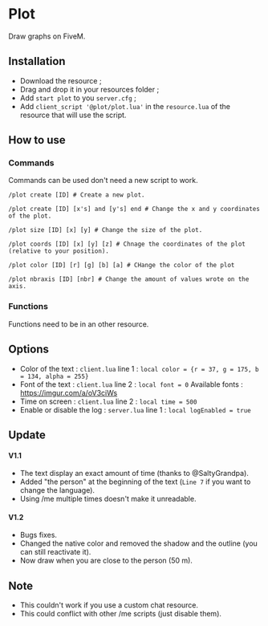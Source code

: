 # Plot
Draw graphs on FiveM.

## Installation
* Download the resource ;
* Drag and drop it in your resources folder ;
* Add ```start plot``` to you ```server.cfg``` ;
* Add ```client_script '@plot/plot.lua'``` in the ```resource.lua``` of the resource that will use the script.

## How to use
### Commands
Commands can be used don't need a new script to work.
```
/plot create [ID] # Create a new plot.

/plot create [ID] [x's] and [y's] end # Change the x and y coordinates of the plot.

/plot size [ID] [x] [y] # Change the size of the plot.

/plot coords [ID] [x] [y] [z] # Chnage the coordinates of the plot (relative to your position).

/plot color [ID] [r] [g] [b] [a] # CHange the color of the plot

/plot nbraxis [ID] [nbr] # Change the amount of values wrote on the axis.

``` 

### Functions
Functions need to be in an other resource.

## Options 
* Color of the text : ```client.lua``` line 1 : ```local color = {r = 37, g = 175, b = 134, alpha = 255}```
* Font of the text : ```client.lua``` line 2 : ```local font = 0``` Available fonts : https://imgur.com/a/oV3ciWs
* Time on screen : ```client.lua``` line 2 : ```local time = 500```
* Enable or disable the log : ```server.lua``` line 1 : ```local logEnabled = true```

## Update
#### V1.1
* The text display an exact amount of time (thanks to @SaltyGrandpa).
* Added "the person" at the beginning of the text (```Line 7``` if you want to change the language).
* Using /me multiple times doesn't make it unreadable.
#### V1.2
* Bugs fixes.
* Changed the native color and removed the shadow and the outline (you can still reactivate it).
* Now draw when you are close to the person (50 m).

## Note
* This couldn't work if you use a custom chat resource.
* This could conflict with other /me scripts (just disable them).
